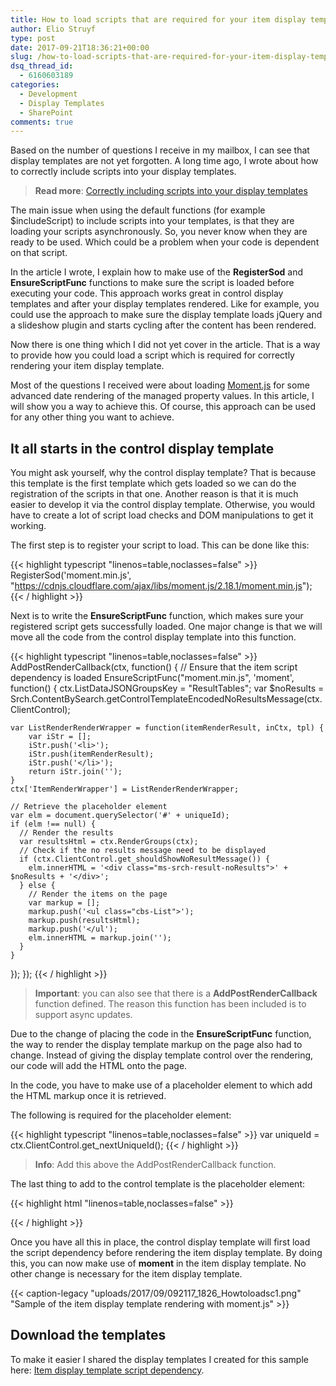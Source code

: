 ```yaml
---
title: How to load scripts that are required for your item display template rendering
author: Elio Struyf
type: post
date: 2017-09-21T18:36:21+00:00
slug: /how-to-load-scripts-that-are-required-for-your-item-display-template-rendering/
dsq_thread_id:
  - 6160603189
categories:
  - Development
  - Display Templates
  - SharePoint
comments: true
---
```


Based on the number of questions I receive in my mailbox, I can see that display templates are not yet forgotten. A long time ago, I wrote about how to correctly include scripts into your display templates.

> **Read more**: [Correctly including scripts into your display templates](https://www.eliostruyf.com/correctly-including-scripts-display-templates/)

The main issue when using the default functions (for example $includeScript) to include scripts into your templates, is that they are loading your scripts asynchronously. So, you never know when they are ready to be used. Which could be a problem when your code is dependent on that script.

In the article I wrote, I explain how to make use of the **RegisterSod** and **EnsureScriptFunc** functions to make sure the script is loaded before executing your code. This approach works great in control display templates and after your display templates rendered. Like for example, you could use the approach to make sure the display template loads jQuery and a slideshow plugin and starts cycling after the content has been rendered.

Now there is one thing which I did not yet cover in the article. That is a way to provide how you could load a script which is required for correctly rendering your item display template.

Most of the questions I received were about loading [Moment.js](https://momentjs.com/) for some advanced date rendering of the managed property values. In this article, I will show you a way to achieve this. Of course, this approach can be used for any other thing you want to achieve.

## It all starts in the control display template

You might ask yourself, why the control display template? That is because this template is the first template which gets loaded so we can do the registration of the scripts in that one. Another reason is that it is much easier to develop it via the control display template. Otherwise, you would have to create a lot of script load checks and DOM manipulations to get it working.

The first step is to register your script to load. This can be done like this:

{{< highlight typescript "linenos=table,noclasses=false" >}}
RegisterSod('moment.min.js', "https://cdnjs.cloudflare.com/ajax/libs/moment.js/2.18.1/moment.min.js");
{{< / highlight >}}

Next is to write the **EnsureScriptFunc** function, which makes sure your registered script gets successfully loaded. One major change is that we will move all the code from the control display template into this function.

{{< highlight typescript "linenos=table,noclasses=false" >}}
AddPostRenderCallback(ctx, function() {
  // Ensure that the item script dependency is loaded
  EnsureScriptFunc("moment.min.js", 'moment', function() {
    ctx.ListDataJSONGroupsKey = "ResultTables";
    var $noResults = Srch.ContentBySearch.getControlTemplateEncodedNoResultsMessage(ctx.ClientControl);

    var ListRenderRenderWrapper = function(itemRenderResult, inCtx, tpl) {
        var iStr = [];
        iStr.push('<li>');
        iStr.push(itemRenderResult);
        iStr.push('</li>');
        return iStr.join('');
    }
    ctx['ItemRenderWrapper'] = ListRenderRenderWrapper;

    // Retrieve the placeholder element
    var elm = document.querySelector('#' + uniqueId);
    if (elm !== null) {
      // Render the results
      var resultsHtml = ctx.RenderGroups(ctx);
      // Check if the no results message need to be displayed
      if (ctx.ClientControl.get_shouldShowNoResultMessage()) {
        elm.innerHTML = '<div class="ms-srch-result-noResults">' + $noResults + '</div>';
      } else {
        // Render the items on the page
        var markup = [];
        markup.push('<ul class="cbs-List">');
        markup.push(resultsHtml);
        markup.push('</ul');
        elm.innerHTML = markup.join('');
      }
    }
  });
});
{{< / highlight >}}


> **Important**: you can also see that there is a **AddPostRenderCallback** function defined. The reason this function has been included is to support async updates.

Due to the change of placing the code in the **EnsureScriptFunc** function, the way to render the display template markup on the page also had to change. Instead of giving the display template control over the rendering, our code will add the HTML onto the page.

In the code, you have to make use of a placeholder element to which add the HTML markup once it is retrieved.

The following is required for the placeholder element:

{{< highlight typescript "linenos=table,noclasses=false" >}}
var uniqueId = ctx.ClientControl.get_nextUniqueId();
{{< / highlight >}}


> **Info**: Add this above the AddPostRenderCallback function.

The last thing to add to the control template is the placeholder element:

{{< highlight html "linenos=table,noclasses=false" >}}
<div id="_#=uniqueId=#_"></div>
{{< / highlight >}}

Once you have all this in place, the control display template will first load the script dependency before rendering the item display template. By doing this, you can now make use of **moment** in the item display template. No other change is necessary for the item display template.

{{< caption-legacy "uploads/2017/09/092117_1826_Howtoloadsc1.png" "Sample of the item display template rendering with moment.js" >}}

## Download the templates

To make it easier I shared the display templates I created for this sample here: [Item display template script dependency](https://github.com/estruyf/blog/tree/master/Item%20display%20template%20script%20dependency).